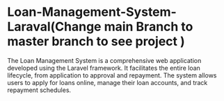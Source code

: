 # Loan-Management-System-Laraval(Change main Branch to master branch to see project )
The Loan Management System is a comprehensive web application developed using the Laravel framework. It facilitates the entire loan lifecycle, from application to approval and repayment. The system allows users to apply for loans online, manage their loan accounts, and track repayment schedules.
